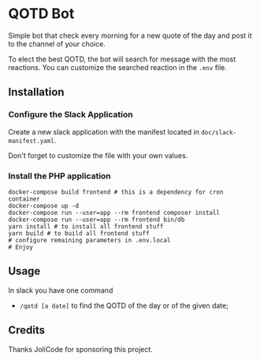 # QOTD Bot

Simple bot that check every morning for a new quote of the day and post it to the channel of your choice.

To elect the best QOTD, the bot will search for message with the most reactions. You can customize the searched reaction in the `.env` file.

## Installation

### Configure the Slack Application

Create a new slack application with the manifest located in `doc/slack-manifest.yaml`.

Don't forget to customize the file with your own values.

### Install the PHP application

    docker-compose build frontend # this is a dependency for cron container
    docker-compose up -d
    docker-compose run --user=app --rm frontend composer install
    docker-compose run --user=app --rm frontend bin/db
    yarn install # to install all frontend stuff
    yarn build # to build all frontend stuff
    # configure remaining parameters in .env.local
    # Enjoy

## Usage

In slack you have one command

* `/qotd [a date]` to find the QOTD of the day or of the given date;

## Credits

Thanks JoliCode for sponsoring this project.
